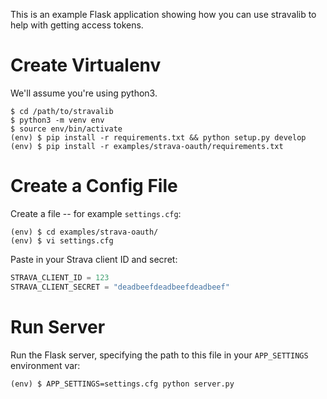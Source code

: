 This is an example Flask application showing how you can use stravalib to help
with getting access tokens.

Create Virtualenv
=================

We'll assume you're using python3.

```
$ cd /path/to/stravalib
$ python3 -m venv env
$ source env/bin/activate
(env) $ pip install -r requirements.txt && python setup.py develop
(env) $ pip install -r examples/strava-oauth/requirements.txt
```

Create a Config File
====================

Create a file -- for example `settings.cfg`:

```
(env) $ cd examples/strava-oauth/
(env) $ vi settings.cfg
```
Paste in your Strava client ID and secret:

```python
STRAVA_CLIENT_ID = 123
STRAVA_CLIENT_SECRET = "deadbeefdeadbeefdeadbeef"
```

Run Server
==========

Run the Flask server, specifying the path to this file in your `APP_SETTINGS`
environment var:

```
(env) $ APP_SETTINGS=settings.cfg python server.py
```
